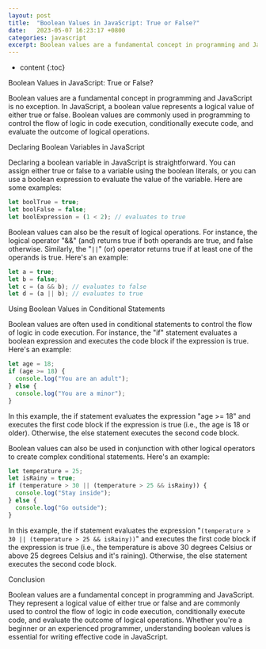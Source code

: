 ```yaml
---
layout: post
title:  "Boolean Values in JavaScript: True or False?"
date:   2023-05-07 16:23:17 +0800
categories: javascript
excerpt: Boolean values are a fundamental concept in programming and JavaScript is no exception. In JavaScript, a boolean value represents a logical value of either true or false. Boolean values are commonly used in programming to control the flow of logic in code execution, conditionally execute code, and evaluate the outcome of logical operations.
---
```


* content
{:toc}

Boolean Values in JavaScript: True or False?

Boolean values are a fundamental concept in programming and JavaScript is no exception. In JavaScript, a boolean value represents a logical value of either true or false. Boolean values are commonly used in programming to control the flow of logic in code execution, conditionally execute code, and evaluate the outcome of logical operations.

Declaring Boolean Variables in JavaScript

Declaring a boolean variable in JavaScript is straightforward. You can assign either true or false to a variable using the boolean literals, or you can use a boolean expression to evaluate the value of the variable. Here are some examples:

```js
let boolTrue = true;
let boolFalse = false;
let boolExpression = (1 < 2); // evaluates to true
```

Boolean values can also be the result of logical operations. For instance, the logical operator "&&" (and) returns true if both operands are true, and false otherwise. Similarly, the "`||`" (or) operator returns true if at least one of the operands is true. Here's an example:

```js
let a = true;
let b = false;
let c = (a && b); // evaluates to false
let d = (a || b); // evaluates to true
```

Using Boolean Values in Conditional Statements

Boolean values are often used in conditional statements to control the flow of logic in code execution. For instance, the "if" statement evaluates a boolean expression and executes the code block if the expression is true. Here's an example:

```js
let age = 18;
if (age >= 18) {
  console.log("You are an adult");
} else {
  console.log("You are a minor");
}
```

In this example, the if statement evaluates the expression "age >= 18" and executes the first code block if the expression is true (i.e., the age is 18 or older). Otherwise, the else statement executes the second code block.

Boolean values can also be used in conjunction with other logical operators to create complex conditional statements. Here's an example:

```js
let temperature = 25;
let isRainy = true;
if (temperature > 30 || (temperature > 25 && isRainy)) {
  console.log("Stay inside");
} else {
  console.log("Go outside");
}
```

In this example, the if statement evaluates the expression "`(temperature > 30 || (temperature > 25 && isRainy))`" and executes the first code block if the expression is true (i.e., the temperature is above 30 degrees Celsius or above 25 degrees Celsius and it's raining). Otherwise, the else statement executes the second code block.

Conclusion

Boolean values are a fundamental concept in programming and JavaScript. They represent a logical value of either true or false and are commonly used to control the flow of logic in code execution, conditionally execute code, and evaluate the outcome of logical operations. Whether you're a beginner or an experienced programmer, understanding boolean values is essential for writing effective code in JavaScript.
